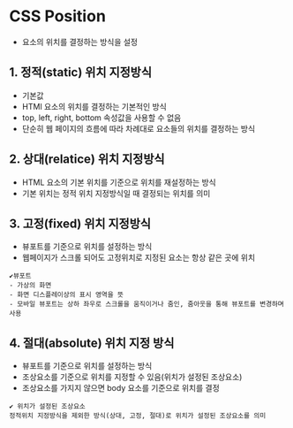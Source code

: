 # CSS Position
- 요소의 위치를 결정하는 방식을 설정

## 1. 정적(static) 위치 지정방식

- 기본값
- HTMl 요소의 위치를 결정하는 기본적인 방식
- top, left, right, bottom 속성값을 사용할 수 없음
- 단순히 웹 페이지의 흐름에 따라 차례대로 요소들의 위치를 결정하는 방식

## 2. 상대(relatice) 위치 지정방식

- HTML 요소의 기본 위치를 기준으로 위치를 재설정하는 방식
- 기본 위치는 정적 위치 지정방식일 때 결정되는 위치를 의미

## 3. 고정(fixed) 위치 지정방식

- 뷰포트를 기준으로 위치를 설정하는 방식
- 웹페이지가 스크롤 되어도 고정위치로 지정된 요소는 항상 같은 곳에 위치

```
✔️뷰포트
- 가상의 화면
- 화면 디스플레이상의 표시 영역을 뜻
- 모바일 뷰포트는 상하 좌우로 스크롤을 움직이거나 줌인, 줌아웃을 통해 뷰포트를 변경하며 사용
```

## 4. 절대(absolute) 위치 지정 방식

- 뷰포트를 기준으로 위치를 설정하는 방식
- 조상요소를 기준으로 위치를 지정할 수 있음(위치가 설정된 조상요소)
- 조상요소를 가지지 않으면 body 요소를 기준으로 위치를 결정

```
✔️ 위치가 설정된 조상요소
정적위치 지정방식을 제외한 방식(상대, 고정, 절대)로 위치가 설정된 조상요소를 의미
```